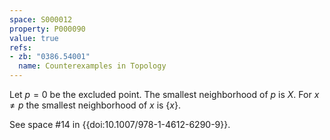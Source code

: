```yaml
---
space: S000012
property: P000090
value: true
refs:
- zb: "0386.54001"
  name: Counterexamples in Topology
---
```


Let $p=0$ be the excluded point.  The smallest neighborhood of $p$ is $X$.  For $x\ne p$ the smallest neighborhood of $x$ is $\{x\}$.

See space #14 in {{doi:10.1007/978-1-4612-6290-9}}.
